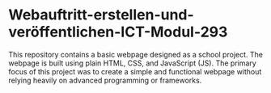 # Webauftritt-erstellen-und-veröffentlichen-ICT-Modul-293
This repository contains a basic webpage designed as a school project. The webpage is built using plain HTML, CSS, and JavaScript (JS). The primary focus of this project was to create a simple and functional webpage without relying heavily on advanced programming or frameworks.
